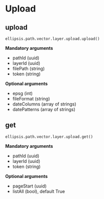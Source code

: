 # Upload

## upload

    ellipsis.path.vector.layer.upload.upload()

**Mandatory arguments**
- pathId (uuid)
- layerId (uuid)
- filePath (string)
- token (string)

**Optional arguments**
- epsg (int)
- fileFormat (string)
- dateColumns (array of strings)
- datePatterns (array of strings)

## get

    ellipsis.path.vector.layer.upload.get()

**Mandatory arguments**
- pathId (uuid)
- layerId (uuid)
- token (string)

**Optional arguments**
- pageStart (uuid)
- listAll (bool), default True